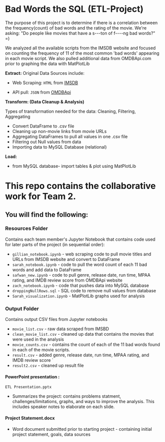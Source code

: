 # Bad Words the SQL (ETL-Project)
The purpose of this project is to determine if there is a correlation between the frequency(count) of bad words and the rating of the movie. 
We're asking: "Do people like movies that have a s---ton of f----ng bad words?"   =)

We analyzed all the available scripts from the IMSDB website and focused on counting the frequency of 11 of the most common 'bad words' appearing in each movie script. 
We also pulled additional data from OMDBApi.com prior to graphing the data with MatPlotLib 

**Extract:**
Original Data Sources include: 
 * Web Scraping: `HTML` from [IMSDB](https://www.imsdb.com/)
 
 * API pull: `JSON` from [OMDBApi](http://www.omdbapi.com)
   
**Transform: (Data Cleanup & Analysis)**

Types of transformation needed for the data: Cleaning, Filtering, Aggregating 
   * Convert DataFrame to .csv file
   * Cleaning up non-movie links from movie URLs
   * Aggregating DataFrames to pull all values in one .csv file 
   * Filtering out Null values from data
   * Importing data to MySQL Database (relational) 
   
**Load:**
   * from MySQL database- import tables & plot using MatPlotLib

# This repo contains the collaborative work for Team 2. 
## You will find the following:
### Resources Folder
Contains each team member's Jupyter Notebook that contains code used for later parts of the project (in sequential order):
   * `gillian_notebook.ipynb` - web scraping code to pull movie titles and URLs from IMSDB website and convert to DataFrame
   * `sarah_notebook.ipynb` - code to pull the word count of each 11 bad words and add data to DataFrame
   * `safwan_new.ipynb` - code to pull genre, release date, run time, MPAA rating, and IMDB review score from OMDBApi website 
   * `zach_notebook.ipynb` - code that pushes data into MySQL database 
   * `droppingNullRows.sql` - SQL code to remove null values from database
   * `Sarah_visualization.ipynb` - MatPlotLib graphs used for analysis

### Output Folder
Contains output CSV files from Jupyter notebooks
   * `movie_list.csv` - raw data scraped from IMSBD
   * `clean_movie_list.csv` - cleaned up data that contains the movies that were used in the analysis 
   * `movie_counts.csv` - contains the count of each of the 11 bad words found in each of the movie scripts. 
   * `result.csv` - added genre, release date, run time, MPAA rating, and IMDB review score `
   * `result2.csv` - cleaned up result file 

#### PowerPoint presentation : 
`ETL Presentation.pptx` 
 * Summarizes the project: contains problems statment, challenges/limitations, graphs, and ways to improve the analysis. This includes speaker notes to elaborate on each slide.
 
#### Project Statement.docx 
 * Word document submitted prior to starting project - containing initial project statement, goals, data sources 

